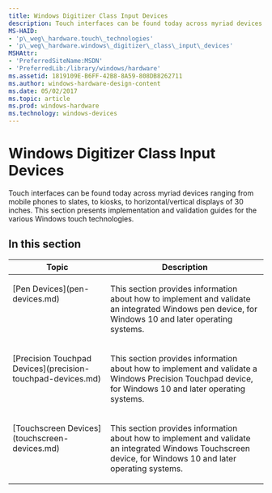 ```yaml
---
title: Windows Digitizer Class Input Devices
description: Touch interfaces can be found today across myriad devices ranging from mobile phones to slates, to kiosks, to horizontal/vertical displays of 30 inches.
MS-HAID:
- 'p\_weg\_hardware.touch\_technologies'
- 'p\_weg\_hardware.windows\_digitizer\_class\_input\_devices'
MSHAttr:
- 'PreferredSiteName:MSDN'
- 'PreferredLib:/library/windows/hardware'
ms.assetid: 1819109E-B6FF-42B8-8A59-808DB8262711
ms.author: windows-hardware-design-content
ms.date: 05/02/2017
ms.topic: article
ms.prod: windows-hardware
ms.technology: windows-devices
---
```


# Windows Digitizer Class Input Devices


Touch interfaces can be found today across myriad devices ranging from mobile phones to slates, to kiosks, to horizontal/vertical displays of 30 inches. This section presents implementation and validation guides for the various Windows touch technologies.

## In this section


<table>
<thead valign="bottom">
<tr class="header">
<th>Topic</th>
<th>Description</th>
</tr>
</thead>
<tbody valign="top">
<tr class="odd">
<td><p>[Pen Devices](pen-devices.md)</p></td>
<td><p>This section provides information about how to implement and validate an integrated Windows pen device, for Windows 10 and later operating systems.</p></td>
</tr>
<tr class="even">
<td><p>[Precision Touchpad Devices](precision-touchpad-devices.md)</p></td>
<td><p>This section provides information about how to implement and validate a Windows Precision Touchpad device, for Windows 10 and later operating systems.</p></td>
</tr>
<tr class="odd">
<td><p>[Touchscreen Devices](touchscreen-devices.md)</p></td>
<td><p>This section provides information about how to implement and validate an integrated Windows Touchscreen device, for Windows 10 and later operating systems.</p></td>
</tr>
</tbody>
</table>